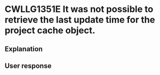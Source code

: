 # CWLLG1351E It was not possible to retrieve the last update time for the project cache object.

## Explanation

## User response